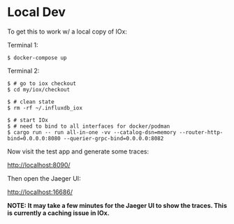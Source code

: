 # Local Dev

To get this to work w/ a local copy of IOx:

Terminal 1:

```console
$ docker-compose up
```

Terminal 2:

```console
$ # go to iox checkout
$ cd my/iox/checkout

$ # clean state
$ rm -rf ~/.influxdb_iox

$ # start IOx
$ # need to bind to all interfaces for docker/podman
$ cargo run -- run all-in-one -vv --catalog-dsn=memory --router-http-bind=0.0.0.0:8080 --querier-grpc-bind=0.0.0.0:8082
```

Now visit the test app and generate some traces:

<http://localhost:8090/>

Then open the Jaeger UI:

<http://localhost:16686/>

**NOTE: It may take a few minutes for the Jaeger UI to show the traces. This is currently a caching issue in IOx.**
